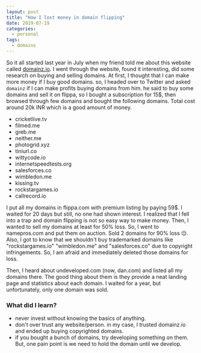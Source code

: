 ```yaml
---
layout: post
title: "How I lost money in domain flipping"
date: 2019-07-19
categories: 
  - personal
tags: 
  - domains
---
```


So it all started last year in July when my friend told me about this website called [domainz.io](https://domainz.io). I went through the website, found it interesting, did some research on buying and selling domains. At first, I thought that I can make more money if I buy good domains. so, I headed over to Twitter and asked `domainz` if I can make profits buying domains from him. he said to buy some domains and sell it on flippa, so I bought a subscription for 15$, then browsed through few domains and bought the following domains. Total cost around 20k INR which is a good amount of money.

- cricketlive.tv
- filmed.me
- greb.me
- neither.me
- photogrid.xyz
- tiniurl.co
- wittycode.io
- internetspeedtests.org
- salesforces.co
- wimbledon.me
- kissing.tv
- rockstargames.io
- callrecord.io

I put all my domains in flippa.com with premium listing by paying 59$. I waited for 20 days but still, no one had shown interest. I realized that I fell into a trap and domain flipping is not so easy way to make money. Then, I wanted to sell my domains at least for 50% loss. So, I went to namepros.com and put them on auction. Sold 2 domains for 90% loss 😔. Also, I got to know that we shouldn't buy trademarked domains like "rockstargames.io" "wimbledon.me" and "salesforces.co" due to copyright infringements. So, I am afraid and immediately deleted those domains for loss.

Then, I heard about undeveloped.com (now, dan.com) and listed all my domains there. The good thing about them is they provide a neat landing page and statistics about each domain. I waited for a year, but unfortunately, only one domain was sold.

### What did I learn?
- never invest without knowing the basics of anything.
- don't over trust any website/person. in my case, I trusted domainz.io and ended up buying copyrighted domains.
- if you bought a bunch of domains, try developing something on them. But, one pain point is we need to hold the domain until we develop.
